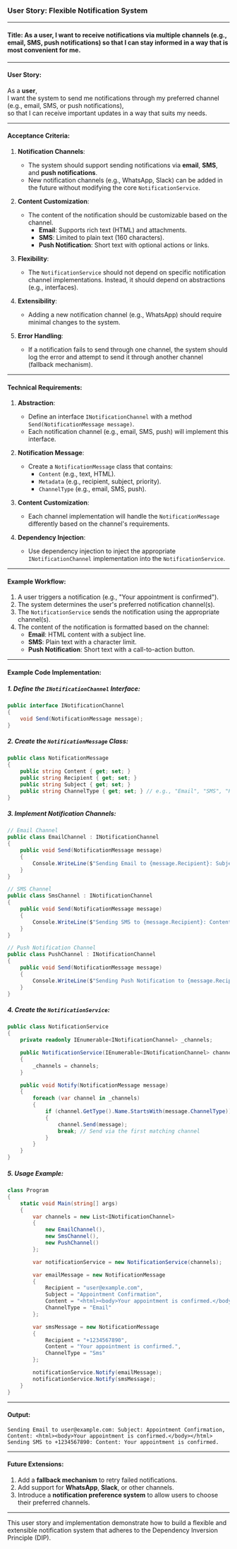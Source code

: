 ### User Story: Flexible Notification System

---

#### **Title**: As a user, I want to receive notifications via multiple channels (e.g., email, SMS, push notifications) so that I can stay informed in a way that is most convenient for me.

---

#### **User Story**:
As a **user**,  
I want the system to send me notifications through my preferred channel (e.g., email, SMS, or push notifications),  
so that I can receive important updates in a way that suits my needs.

---

#### **Acceptance Criteria**:
1. **Notification Channels**:
   - The system should support sending notifications via **email**, **SMS**, and **push notifications**.
   - New notification channels (e.g., WhatsApp, Slack) can be added in the future without modifying the core `NotificationService`.

2. **Content Customization**:
   - The content of the notification should be customizable based on the channel.
     - **Email**: Supports rich text (HTML) and attachments.
     - **SMS**: Limited to plain text (160 characters).
     - **Push Notification**: Short text with optional actions or links.

3. **Flexibility**:
   - The `NotificationService` should not depend on specific notification channel implementations. Instead, it should depend on abstractions (e.g., interfaces).

4. **Extensibility**:
   - Adding a new notification channel (e.g., WhatsApp) should require minimal changes to the system.

5. **Error Handling**:
   - If a notification fails to send through one channel, the system should log the error and attempt to send it through another channel (fallback mechanism).

---

#### **Technical Requirements**:
1. **Abstraction**:
   - Define an interface `INotificationChannel` with a method `Send(NotificationMessage message)`.
   - Each notification channel (e.g., email, SMS, push) will implement this interface.

2. **Notification Message**:
   - Create a `NotificationMessage` class that contains:
     - `Content` (e.g., text, HTML).
     - `Metadata` (e.g., recipient, subject, priority).
     - `ChannelType` (e.g., email, SMS, push).

3. **Content Customization**:
   - Each channel implementation will handle the `NotificationMessage` differently based on the channel's requirements.

4. **Dependency Injection**:
   - Use dependency injection to inject the appropriate `INotificationChannel` implementation into the `NotificationService`.

---

#### **Example Workflow**:
1. A user triggers a notification (e.g., "Your appointment is confirmed").
2. The system determines the user's preferred notification channel(s).
3. The `NotificationService` sends the notification using the appropriate channel(s).
4. The content of the notification is formatted based on the channel:
   - **Email**: HTML content with a subject line.
   - **SMS**: Plain text with a character limit.
   - **Push Notification**: Short text with a call-to-action button.

---

#### **Example Code Implementation**:

##### 1. Define the `INotificationChannel` Interface:
```csharp
public interface INotificationChannel
{
    void Send(NotificationMessage message);
}
```

##### 2. Create the `NotificationMessage` Class:
```csharp
public class NotificationMessage
{
    public string Content { get; set; }
    public string Recipient { get; set; }
    public string Subject { get; set; }
    public string ChannelType { get; set; } // e.g., "Email", "SMS", "Push"
}
```

##### 3. Implement Notification Channels:
```csharp
// Email Channel
public class EmailChannel : INotificationChannel
{
    public void Send(NotificationMessage message)
    {
        Console.WriteLine($"Sending Email to {message.Recipient}: Subject: {message.Subject}, Content: {message.Content}");
    }
}

// SMS Channel
public class SmsChannel : INotificationChannel
{
    public void Send(NotificationMessage message)
    {
        Console.WriteLine($"Sending SMS to {message.Recipient}: Content: {message.Content.Substring(0, Math.Min(160, message.Content.Length))}");
    }
}

// Push Notification Channel
public class PushChannel : INotificationChannel
{
    public void Send(NotificationMessage message)
    {
        Console.WriteLine($"Sending Push Notification to {message.Recipient}: Content: {message.Content}");
    }
}
```

##### 4. Create the `NotificationService`:
```csharp
public class NotificationService
{
    private readonly IEnumerable<INotificationChannel> _channels;

    public NotificationService(IEnumerable<INotificationChannel> channels)
    {
        _channels = channels;
    }

    public void Notify(NotificationMessage message)
    {
        foreach (var channel in _channels)
        {
            if (channel.GetType().Name.StartsWith(message.ChannelType))
            {
                channel.Send(message);
                break; // Send via the first matching channel
            }
        }
    }
}
```

##### 5. Usage Example:
```csharp
class Program
{
    static void Main(string[] args)
    {
        var channels = new List<INotificationChannel>
        {
            new EmailChannel(),
            new SmsChannel(),
            new PushChannel()
        };

        var notificationService = new NotificationService(channels);

        var emailMessage = new NotificationMessage
        {
            Recipient = "user@example.com",
            Subject = "Appointment Confirmation",
            Content = "<html><body>Your appointment is confirmed.</body></html>",
            ChannelType = "Email"
        };

        var smsMessage = new NotificationMessage
        {
            Recipient = "+1234567890",
            Content = "Your appointment is confirmed.",
            ChannelType = "Sms"
        };

        notificationService.Notify(emailMessage);
        notificationService.Notify(smsMessage);
    }
}
```

---

#### **Output**:
```
Sending Email to user@example.com: Subject: Appointment Confirmation, Content: <html><body>Your appointment is confirmed.</body></html>
Sending SMS to +1234567890: Content: Your appointment is confirmed.
```

---

#### **Future Extensions**:
1. Add a **fallback mechanism** to retry failed notifications.
2. Add support for **WhatsApp**, **Slack**, or other channels.
3. Introduce a **notification preference system** to allow users to choose their preferred channels.

---

This user story and implementation demonstrate how to build a flexible and extensible notification system that adheres to the Dependency Inversion Principle (DIP).